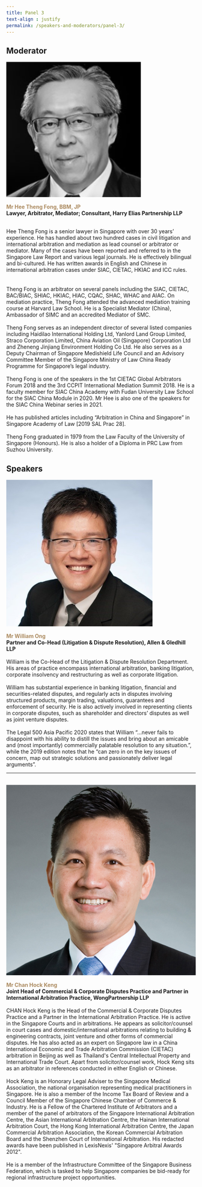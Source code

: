 ```yaml
---
title: Panel 3
text-align : justify
permalink: /speakers-and-moderators/panel-3/
---
```

<style> 
.content img {
  max-width: 200px;
  margin-left: 0;
}

.speaker-name {
  color: #AC8B60;
}
</style>

## Moderator
<div class="sgds-container">
  <div class="row is-desktop">
    <div class="col is-10-mobile is-10-tablet is-3-desktop is-3-widescreen is-3-fullhd">
    <img src="/images/speakers-panel 3-Hee Theng Fong2.png" alt="Photo of Mr Hee Theng Fong"> 
    </div>
    <div class="col">
      <p>
      <b class="speaker-name">Mr Hee Theng Fong, BBM, JP</b><br>
   <b>Lawyer, Arbitrator, Mediator; Consultant, Harry Elias Partnership LLP<br> <br></b>

Hee Theng Fong is a senior lawyer in Singapore with over 30 years’ experience. He has handled about two hundred cases in civil litigation and international arbitration and mediation as lead counsel or arbitrator or mediator. Many of the cases have been reported and referred to in the Singapore Law Report and various legal journals. He is effectively bilingual and bi-cultured. He has written awards in English and Chinese in international arbitration cases under SIAC, CIETAC, HKIAC and ICC rules. <br> <br>  
        Theng Fong is an arbitrator on several panels including the SIAC, CIETAC, BAC/BIAC, SHIAC, HKIAC, HIAC, CQAC, SHAC, WHAC and AIAC. On mediation practice, Theng Fong attended the advanced mediation training course at Harvard Law School. He is a Specialist Mediator (China), Ambassador of SIMC and an accredited Mediator of SMC.   <br> <br>
        Theng Fong serves as an independent director of several listed companies including Haidilao International Holding Ltd, Yanlord Land Group Limited, Straco Corporation Limited, China Aviation Oil (Singapore) Corporation Ltd and Zheneng Jinjiang Environment Holding Co Ltd. He also serves as a Deputy Chairman of Singapore Medishield Life Council and an Advisory Committee Member of the Singapore Ministry of Law China Ready Programme for Singapore’s legal industry.   <br> <br>
        Theng Fong is one of the speakers in the 1st CIETAC Global Arbitrators Forum 2018 and the 3rd CCPIT International Mediation Summit 2018. He is a faculty member for SIAC China Academy with Fudan University Law School for the SIAC China Module in 2020. Mr Hee is also one of the speakers for the SIAC China Webinar series in 2021.   <br> <br>
        He has published articles including “Arbitration in China and Singapore” in Singapore Academy of Law [2019 SAL Prac 28].   <br> <br>
        Theng Fong graduated in 1979 from the Law Faculty of the University of Singapore (Honours). He is also a holder of a Diploma in PRC Law from Suzhou University.  
      </p>
   </div>
  </div> 
</div>

## Speakers
<div class="sgds-container">
  <div class="row is-desktop">
    <div class="col is-10-mobile is-10-tablet is-3-desktop is-3-widescreen is-3-fullhd">
    <img src="/images/speakers-panel 3-William Ong2.jpg" alt="Photo of Mr William Ong"> 
    </div>
    <div class="col">
      <p>
      <b class="speaker-name">Mr William Ong</b><br>
       <b>Partner and Co-Head (Litigation & Dispute Resolution), Allen & Gledhill LLP<br> <br></b>
       William is the Co-Head of the Litigation & Dispute Resolution Department. His areas of practice encompass international arbitration, banking litigation, corporate insolvency and restructuring as well as corporate litigation.<br> <br>
       William has substantial experience in banking litigation, financial and securities-related disputes, and regularly acts in disputes involving structured products, margin trading, valuations, guarantees and enforcement of security. He is also actively involved in representing clients in corporate disputes, such as shareholder and directors’ disputes as well as joint venture disputes.<br> <br>
      The Legal 500 Asia Pacific 2020 states that William “…never fails to disappoint with his ability to distill the issues and bring about an amicable and (most importantly) commercially palatable resolution to any situation.”, while the 2019 edition notes that he “can zero in on the key issues of concern, map out strategic solutions and passionately deliver legal arguments”.  
      </p>
   </div>
  </div> 
<hr>
<br>
<div class="row is-desktop">
    <div class="col is-10-mobile is-10-tablet is-3-desktop is-3-widescreen is-3-fullhd">
    <img src="/images/speakers-panel 3-Chan Hock Keng2.jpg" alt="Photo of Mr Chan Hock Keng"> 
    </div>
    <div class="col">
    <p>
    <b class="speaker-name">Mr Chan Hock Keng</b><br>
    <b>Joint Head of Commercial & Corporate Disputes Practice and Partner in International Arbitration Practice, WongPartnership LLP <br> <br> </b>
    CHAN Hock Keng is the Head of the Commercial & Corporate Disputes Practice and a Partner in the International Arbitration Practice. He is active in the Singapore Courts and in arbitrations. He appears as solicitor/counsel in court cases and domestic/international arbitrations relating to building & engineering contracts, joint venture and other forms of commercial disputes. He has also acted as an expert on Singapore law in a China International Economic and Trade Arbitration Commission (CIETAC) arbitration in Beijing as well as Thailand's Central Intellectual Property and International Trade Court. Apart from solicitor/counsel work, Hock Keng sits as an arbitrator in references conducted in either English or Chinese. <br> <br>
      Hock Keng is an Honorary Legal Adviser to the Singapore Medical Association, the national organisation representing medical practitioners in Singapore. He is also a member of the Income Tax Board of Review and a Council Member of the Singapore Chinese Chamber of Commerce & Industry. He is a Fellow of the Chartered Institute of Arbitrators and a member of the panel of arbitrators of the Singapore International Arbitration Centre, the Asian International Arbitration Centre, the Hainan International Arbitration Court, the Hong Kong International Arbitration Centre, the Japan Commercial Arbitration Association, the Korean Commercial Arbitration Board and the Shenzhen Court of International Arbitration. His redacted awards have been published in LexisNexis' "Singapore Arbitral Awards 2012".<br> <br>
      He is a member of the Infrastructure Committee of the Singapore Business Federation, which is tasked to help Singapore companies be bid-ready for regional infrastructure project opportunities.
    </p>
    </div>
  </div>

   
